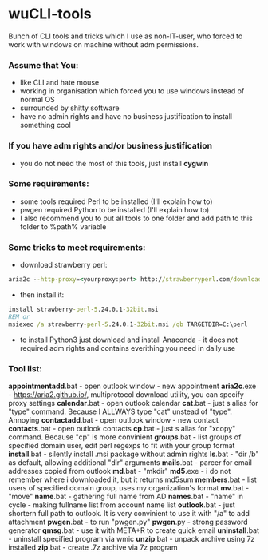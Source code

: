 # wuCLI-tools
Bunch of CLI tools and tricks which I use as non-IT-user, who forced to work with windows on machine without adm permissions.

### Assume that You:

- like CLI and hate mouse
- working in organisation which forced you to use windows instead of normal OS
- surrounded by shitty software
- have no admin rights and have no business justification to install something cool

### If you have adm rights and/or business justification

- you do not need the most of this tools, just install **cygwin**

### Some requirements:

- some tools required Perl to be installed (I'll explain how to)
- pwgen required Python to be installed (I'll explain how to)
- I also recommend you to put all tools to one folder and add path to this folder to %path% variable

### Some tricks to meet requirements:

- download strawberry perl:
```cmd
aria2c --http-proxy=<yourproxy:port> http://strawberryperl.com/download/5.24.0.1/strawberry-perl-5.24.0.1-32bit.msi
```

- then install it:

```cmd
install strawberry-perl-5.24.0.1-32bit.msi
REM or
msiexec /a strawberry-perl-5.24.0.1-32bit.msi /qb TARGETDIR=C:\perl
```

- to install Python3 just download and install Anaconda - it does not required adm rights and contains everithing you need in daily use


### Tool list: 
**appointmentadd**.bat - open outlook window - new appointment
**aria2c**.exe - https://aria2.github.io/, multiprotocol download utility, you can specify proxy settings
**calendar**.bat - open outlook calendar
**cat**.bat - just s alias for "type" command. Because I ALLWAYS type "cat" unstead of "type". Annoying
**contactadd**.bat - open outlook window - new contact
**contacts**.bat - open outlook contacts
**cp**.bat - just s alias for "xcopy" command. Because "cp" is more convinient
**groups**.bat - list groups of specified domain user, edit perl regexps to fit with your group format
**install**.bat - silently install .msi package without admin rights
**ls**.bat - "dir /b" as default, allowing additional "dir" arguments
**mails**.bat - parcer for email addresses copied from outlook
**md**.bat - "mkdir"
**md5**.exe - i do not remember where i downloaded it, but it returns md5sum 
**members**.bat - list users of specified domain group, uses my organization's format
**mv**.bat - "move"
**name**.bat - gathering full name from AD
**names**.bat - "name" in cycle - making fullname list from account name list
**outlook**.bat - just shortern full path to outlook. It is very convinient to use it with "/a" to add attachment
**pwgen**.bat - to run "pwgen.py"
**pwgen**.py - strong password generator
**qmsg**.bat - use it with META+R to create quick email
**uninstall**.bat - uninstall specified program via wmic
**unzip**.bat - unpack archive using 7z installed
**zip**.bat - create .7z archive via 7z program
